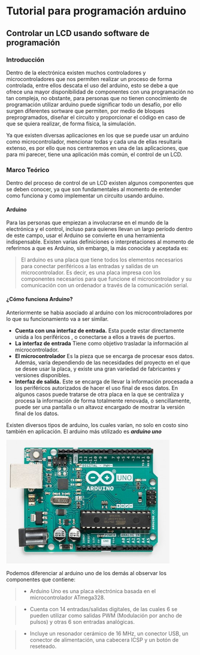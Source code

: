 # Tutorial para programación arduino
## Controlar un LCD usando software de programación
### Introducción
Dentro de la electrónica existen muchos controladores y microcontroladores que nos permiten realizar un proceso de forma controlada, entre ellos descata el uso del arduino, esto se debe a que ofrece una mayor disponibilidad de componentes con una programación no tan compleja, no obstante, para personas que no tienen conocimiento de programación utilizar arduino puede significar todo un desafío, por ello surgen diferentes sortware que permiten, por medio de bloques preprogramados, diseñar el circuito y proporcionar el código en caso de que se quiera realizar, de forma física, la simulación.

Ya que existen diversas aplicaciones en los que se puede usar un arduino como microcontrolador, mencionar todas y cada una de ellas resultaría extenso, es por ello que nos centraremos en una de las aplicaciones, que para mi parecer, tiene una aplicación más común, el control de un LCD.

### Marco Teórico

Dentro del proceso de control de un LCD existen algunos componentes que se deben conocer, ya que son fundamentales al momento de entender como funciona y como implementar un circuito usando arduino.

#### Arduino
Para las personas que empiezan a involucrarse en el mundo de la electrónica y el control, incluso para quienes llevan un largo período dentro de este campo, usar el Arduino se convierte en una herramienta indispensable. Existen varias definiciones o interpretaciones al momento de referirnos a que es Arduino, sin embargo, la más conocida y aceptada es:

> El arduino es una placa que tiene todos los elementos necesarios para conectar periféricos a las entradas y salidas de un microcontrolador. Es decir, es una placa impresa con los componentes necesarios para que funcione el microcontrolador y su comunicación con un ordenador a través de la comunicación serial.

#### ¿Cómo funciona Arduino?
Anteriormente se habia asociado al arduino con los microcontroladores por lo que su funcionamiento va a ser similar.
- **Cuenta con una interfaz de entrada.** Esta puede estar directamente unida a los periféricos , o conectarse a ellos a través de puertos.
- **La interfaz de entrada** Tiene como objetivo trasladar la información al microcontrolador.
- **El microcontrolador** Es la pieza que se encarga de procesar esos datos. Además, varía dependiendo de las necesidades del proyecto en el que se desee usar la placa, y existe una gran variedad de fabricantes y versiones disponibles.
- **Interfaz de salida.** Este se encarga de llevar la información procesada a los periféricos autorizados de hacer el uso final de esos datos. En algunos casos puede tratarse de otra placa en la que se centraliza y procesa la información de forma totalmente renovada, o sencillamente, puede ser una pantalla o un altavoz encargado de mostrar la versión final de los datos.

Existen diversos tipos de arduino, los cuales varían, no solo en costo sino también en aplicación. El arduino más utilizado es ***arduino uno***

![](https://github.com/erickfi/Simulaci-n-con-Arduino/blob/master/Imgs/Arduino.PNG)

Podemos diferenciar al arduino uno de los demás al observar los componentes que contiene: 

> - Arduino Uno es una placa electrónica basada en el microcontrolador ATmega328.

> - Cuenta con 14 entradas/salidas digitales, de las cuales 6 se pueden utilizar como salidas PWM (Modulación por ancho de pulsos) y otras 6 son entradas analógicas.

> - Incluye un resonador cerámico de 16 MHz, un conector USB, un conector de alimentación, una cabecera ICSP y un botón de reseteado.





